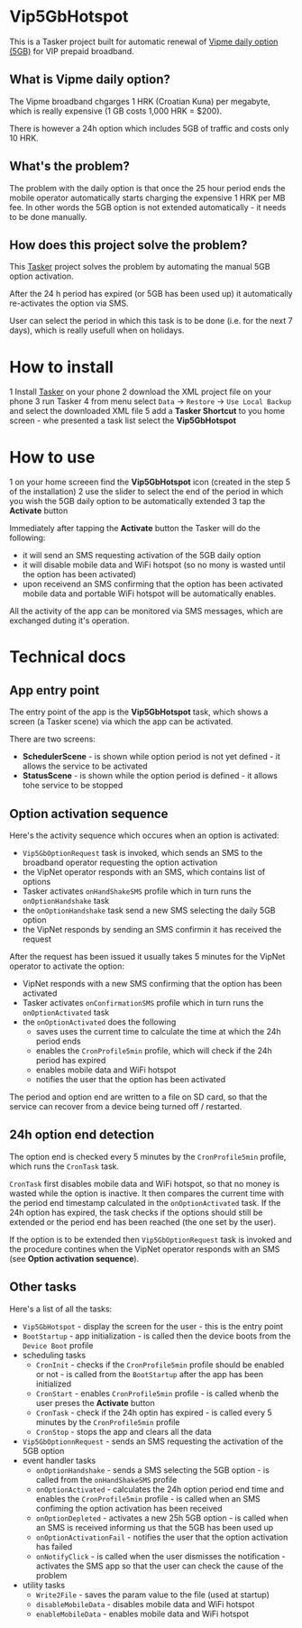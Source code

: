 # Vip5GbHotspot

This is a Tasker project built for automatic renewal of [Vipme daily option (5GB)](http://www.vipnet.hr/privatni/mobilni-internet-na-bonove) for VIP prepaid broadband.

## What is Vipme daily option?

The Vipme broadband chgarges 1 HRK (Croatian Kuna) per megabyte, which is really expensive (1 GB costs 1,000 HRK = $200).

There is however a 24h option which includes 5GB of traffic and costs only 10 HRK.

## What's the problem?

The problem with the daily option is that once the 25 hour period ends the mobile operator automatically starts charging the expensive 1 HRK per MB fee. In other words the 5GB option is not extended automatically - it needs to be done manually.

## How does this project solve the problem?

This [Tasker](https://play.google.com/store/apps/details?id=net.dinglisch.android.taskerm) project solves the problem by automating the manual 5GB option activation.

After the 24 h period has expired (or 5GB has been used up) it automatically re-activates the option via SMS.

User can select the period in which this task is to be done (i.e. for the next 7 days), which is really usefull when on holidays.

# How to install

1 Install [Tasker](https://play.google.com/store/apps/details?id=net.dinglisch.android.taskerm) on your phone
2 download the XML project file on your phone
3 run Tasker
4 from menu select ``Data`` -> ``Restore`` -> ``Use Local Backup`` and select the downloaded XML file
5 add a **Tasker Shortcut** to you home screen - whe presented a task list select the **Vip5GbHotspot** 

# How to use

1 on your home screeen find the **Vip5GbHotspot** icon (created in the step 5 of the installation)
2 use the slider to select the end of the period in which you wish the 5GB daily option to be automatically extended
3 tap the **Activate** button

Immediately after tapping the **Activate** button the Tasker will do the following:

* it will send an SMS requesting activation of the 5GB daily option 
* it will disable mobile data and WiFi hotspot (so no mony is wasted until the option has been activated)
* upon receivend an SMS confirming that the option has been activated mobile data and portable WiFi hotspot will be automatically enables.

All the activity of the app can be monitored via SMS messages, which are exchanged duting it's operation.

# Technical docs

## App entry point

The entry point of the app is the **Vip5GbHotspot** task, which shows a screen (a Tasker scene) via which the app can be activated.

There are two screens:

* **SchedulerScene** - is shown while option period is not yet defined - it allows the service to be activated
* **StatusScene** - is shown while the option period is defined - it allows tohe service to be stopped

## Option activation sequence

Here's the activity sequence which occures when an option is activated:
* ``Vip5GbOptionRequest`` task is invoked, which sends an SMS to the broadband operator requesting the option activation
* the VipNet operator responds with an SMS, which contains list of options
* Tasker activates ``onHandShakeSMS`` profile which in turn runs the ``onOptionHandshake`` task
* the ``onOptionHandshake`` task send a new SMS selecting the daily 5GB option
* the VipNet responds by sending an SMS confirmin it has received the request

After the request has been issued it usually takes 5 minutes for the VipNet operator to activate the option:

* VipNet responds with a new SMS confirming that the option has been activated
* Tasker activates ``onConfirmationSMS`` profile which in turn runs the ``onOptionActivated`` task
* the ``onOptionActivated`` does the following
	* saves uses the current time to calculate the time at which the 24h period ends
	* enables the ``CronProfile5min`` profile, which will check if the 24h period has expired
	* enables mobile data and WiFi hotspot
	* notifies the user that the option has been activated

The period and option end are written to a file on SD card, so that the service can recover from a device being turned off / restarted.

## 24h option end detection

The option end is checked every 5 minutes by the ``CronProfile5min`` profile, which runs the ``CronTask`` task.

``CronTask`` first disables mobile data and WiFi hotspot, so that no money is wasted while the option is inactive.
It then compares the current time with the period end timestamp calculated in the ``onOptionActivated`` task. If the 24h option has expired, the task checks if the options should still be extended or the period end has been reached (the one set by the user).

If the option is to be extended then ``Vip5GbOptionRequest`` task is invoked and the procedure contines when the VipNet operator responds with an SMS (see **Option activation sequence**).

## Other tasks

Here's a list of all the tasks:

* ``Vip5GbHotspot`` - display the screen for the user - this is the entry point
* ``BootStartup`` - app initialization - is called then the device boots from the ``Device Boot`` profile
* scheduling tasks
	* ``CronInit`` - checks if the ``CronProfile5min`` profile should be enabled or not - is called from the ``BootStartup`` after the app has been initialized
	* ``CronStart`` -  enables ``CronProfile5min`` profile - is called whenb the user preses the **Activate** button
	* ``CronTask`` - check if the 24h optin has expired - is called every 5 minutes by the ``CronProfile5min`` profile
	* ``CronStop`` - stops the app and clears all the data
* ``Vip5GbOptionnRequest`` - sends an SMS requesting the activation of the 5GB option 
* event handler tasks
	* ``onOptionHandshake`` - sends a SMS selecting the 5GB option - is called from the ``onHandShakeSMS`` profile
	* ``onOptionActivated`` - calculates the 24h option period end time and enables the ``CronProfile5min`` profile - is called when an SMS confiming the option activation has been received
	* ``onOptionDepleted`` - activates a new 25h 5GB option - is called when an SMS is received informing us that the 5GB has been used up
	* ``onOptionActivationFail`` - notifies the user that the option activation has failed 
	* ``onNotifyClick`` - is called when the user dismisses the notification - activates the SMS app so that the user can check the cause of the problem 
* utility tasks
	* ``Write2File`` - saves the param value to the file (used at startup)
	* ``disableMobileData`` - disables mobile data and WiFi hotspot 
	* ``enableMobileData`` - enables mobile data and WiFi hotspot 
